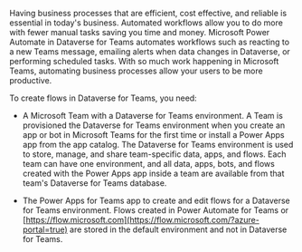 Having business processes that are efficient, cost effective, and reliable is essential in today's business. Automated workflows allow you to do more with fewer manual tasks saving you time and money. Microsoft Power Automate in Dataverse for Teams automates workflows such as reacting to a new Teams message, emailing alerts when data changes in Dataverse, or performing scheduled tasks. With so much work happening in Microsoft Teams, automating business processes allow your users to be more productive.

To create flows in Dataverse for Teams, you need:

- A Microsoft Team with a Dataverse for Teams environment. A Team is provisioned the Dataverse for Teams environment when you create an app or bot in Microsoft Teams for the first time or install a Power Apps app from the app catalog. The Dataverse for Teams environment is used to store, manage, and share team-specific data, apps, and flows. Each team can have one environment, and all data, apps, bots, and flows created with the Power Apps app inside a team are available from that team's Dataverse for Teams database.

- The Power Apps for Teams app to create and edit flows for a Dataverse for Teams environment. Flows created in Power Automate for Teams or [https://flow.microsoft.com](https://flow.microsoft.com/?azure-portal=true) are stored in the default environment and not in Dataverse for Teams.
